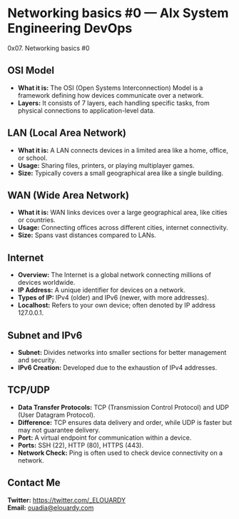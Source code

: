 # Networking basics #0 — Alx System Engineering DevOps
0x07. Networking basics #0

## OSI Model
- **What it is:** The OSI (Open Systems Interconnection) Model is a framework defining how devices communicate over a network.
- **Layers:** It consists of 7 layers, each handling specific tasks, from physical connections to application-level data.

## LAN (Local Area Network)
- **What it is:** A LAN connects devices in a limited area like a home, office, or school.
- **Usage:** Sharing files, printers, or playing multiplayer games.
- **Size:** Typically covers a small geographical area like a single building.

## WAN (Wide Area Network)
- **What it is:** WAN links devices over a large geographical area, like cities or countries.
- **Usage:** Connecting offices across different cities, internet connectivity.
- **Size:** Spans vast distances compared to LANs.

## Internet
- **Overview:** The Internet is a global network connecting millions of devices worldwide.
- **IP Address:** A unique identifier for devices on a network.
- **Types of IP:** IPv4 (older) and IPv6 (newer, with more addresses).
- **Localhost:** Refers to your own device; often denoted by IP address 127.0.0.1.

## Subnet and IPv6
- **Subnet:** Divides networks into smaller sections for better management and security.
- **IPv6 Creation:** Developed due to the exhaustion of IPv4 addresses.

## TCP/UDP
- **Data Transfer Protocols:** TCP (Transmission Control Protocol) and UDP (User Datagram Protocol).
- **Difference:** TCP ensures data delivery and order, while UDP is faster but may not guarantee delivery.
- **Port:** A virtual endpoint for communication within a device.
- **Ports:** SSH (22), HTTP (80), HTTPS (443).
- **Network Check:** Ping is often used to check device connectivity on a network.


## Contact Me
**Twitter:** https://twitter.com/_ELOUARDY \
**Email:** ouadia@elouardy.com
